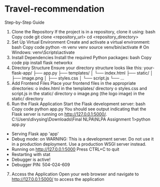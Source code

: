 # Travel-recommendation

Step-by-Step Guide
1. Clone the Repository If the project is in a repository, clone it using:
bash
Copy code
git clone <repository_url>
cd <repository_directory>
2. Set Up Virtual Environment Create and activate a virtual environment:
bash
Copy code
python -m venv venv
source venv/bin/activate # On Windows: venv\Scripts\activate
3. Install Dependencies Install the required Python packages:
bash
Copy code
pip install flask networkx
4. Directory Structure Ensure your directory structure looks like this:
your-flask-app/
├── app.py
├── templates/
│ └── index.html
├── static/
│ ├── image.png
│ ├── styles.css
│ └── script.js
└── ...
5. Add Frontend Files Place your frontend files in the appropriate directories:
o index.html in the templates/ directory
o styles.css and script.js in the static/ directory
o image.png (the logo image) in the static/ directory
6. Run the Flask Application Start the Flask development server:
bash
Copy code
python app.py
You should see output indicating that the Flask server is running on http://127.0.0.1:5000/.
C:\Users\divysing\Downloads\Final NLPA\NLPA Assignment 1>python app.py
* Serving Flask app 'app'
* Debug mode: on
WARNING: This is a development server. Do not use it in a production deployment. 
Use a production WSGI server instead.
* Running on http://127.0.0.1:5000
Press CTRL+C to quit
* Restarting with stat
* Debugger is active!
* Debugger PIN: 504-024-609
7. Access the Application Open your web browser and navigate to http://127.0.0.1:5000/ to access 
the application
